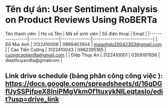 # Tên dự án: User Sentiment Analysis on Product Reviews Using RoBERTa
Tên thành viên:
| Họ và Tên       | Mã số sinh viên | Số điện thoại  | Email                         |
|-----------------|---------------|---------------|------------------------------|
| Đỗ Mai Anh     | 3122410006    | 0899463504    | maianhdo20042303@gmail.com   |
| Cao Tiến Cường | 3122410043    | 0962385165    | cuongcaotien9a@gmail.com     |
| Diệp Thụy An | 3122410001    | 0359197656    | diepthuyandta@gmailcom     |
 ## Link drive schedule (bảng phân công công việc ): https://docs.google.com/spreadsheets/d/16gDGfUySSPjfpeX8IniPMgVkm0f1tuxykNILeqtasIo/edit?usp=drive_link
